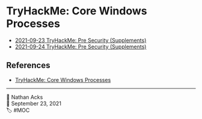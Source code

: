 # TryHackMe: Core Windows Processes

* [2021-09-23 TryHackMe: Pre Security (Supplements)](../log/2021-09-23-tryhackme-pre-security-supplements.md)
* [2021-09-24 TryHackMe: Pre Security (Supplements)](../log/2021-09-24-tryhackme-pre-security-supplements.md)

## References

* [TryHackMe: Core Windows Processes](https://tryhackme.com/room/btwindowsinternals)

- - - -

<span aria-hidden="true">👤</span> Nathan Acks  
<span aria-hidden="true">📅</span> September 23, 2021  
<span aria-hidden="true">🏷️</span> #MOC
